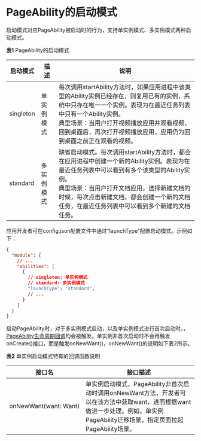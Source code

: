 # PageAbility的启动模式


启动模式对应PageAbility被启动时的行为，支持单实例模式、多实例模式两种启动模式。


  **表1** PageAbility的启动模式

| 启动模式 | 描述 | 说明 |
| -------- | -------- | -------- |
| singleton | 单实例模式 | 每次调用startAbility方法时，如果应用进程中该类型的Ability实例已经存在，则复用已有的实例，系统中只存在唯一一个实例。表现为在最近任务列表中只有一个Ability实例。<br/>典型场景：当用户打开视频播放应用并观看视频，回到桌面后，再次打开视频播放应用，应用仍为回到桌面之前正在观看的视频。 |
| standard | 多实例模式 | 缺省启动模式。每次调用startAbility方法时，都会在应用进程中创建一个新的Ability实例。表现为在最近任务列表中可以看到有多个该类型的Ability实例。<br/>典型场景：当用户打开文档应用，选择新建文档的时候，每次点击新建文档，都会创建一个新的文档任务，在最近任务列表中可以看到多个新建的文档任务。 |


应用开发者可在config.json配置文件中通过“launchType”配置启动模式。示例如下：

```json
{
  "module": {
    // ...
    "abilities": [
      {
        // singleton: 单实例模式
        // standard: 多实例模式
        "launchType": "standard",
        // ...
      }
    ]
  }
}
```


启动PageAbility时，对于多实例模式启动，以及单实例模式进行首次启动时，，[PageAbility生命周期回调](pageability-lifecycle.md#table13118194914476)均会被触发。单实例非首次启动时不会再触发onCreate()接口，而是触发onNewWant()，onNewWant()的说明如下表2所示。


  **表2** 单实例启动模式特有的回调函数说明

| 接口名 | 接口描述 |
| -------- | -------- |
| onNewWant(want:&nbsp;Want) | 单实例启动模式，PageAbility非首次启动时调用onNewWant方法，开发者可以在该方法中获取want，进而根据want做进一步处理。例如，单实例PageAbility迁移场景，指定页面拉起PageAbility场景。 |
